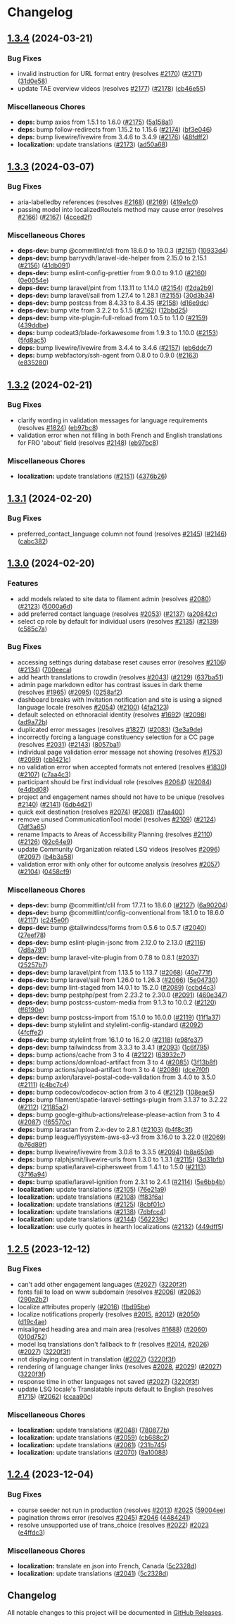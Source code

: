 # Changelog

## [1.3.4](https://github.com/accessibility-exchange/platform/compare/v1.3.3...v1.3.4) (2024-03-21)


### Bug Fixes

* invalid instruction for URL format entry (resolves [#2170](https://github.com/accessibility-exchange/platform/issues/2170)) ([#2171](https://github.com/accessibility-exchange/platform/issues/2171)) ([31d0e58](https://github.com/accessibility-exchange/platform/commit/31d0e58bcb403b1b9d31abbd7077a4efd54f2643))
* update TAE overview videos (resolves [#2177](https://github.com/accessibility-exchange/platform/issues/2177)) ([#2178](https://github.com/accessibility-exchange/platform/issues/2178)) ([cb46e55](https://github.com/accessibility-exchange/platform/commit/cb46e55d4abfe48f11c3e93a107dbd396f76b92a))


### Miscellaneous Chores

* **deps:** bump axios from 1.5.1 to 1.6.0 ([#2175](https://github.com/accessibility-exchange/platform/issues/2175)) ([5a158a1](https://github.com/accessibility-exchange/platform/commit/5a158a18c7ead0e29af32f2d6abc48201f455e09))
* **deps:** bump follow-redirects from 1.15.2 to 1.15.6 ([#2174](https://github.com/accessibility-exchange/platform/issues/2174)) ([bf3e046](https://github.com/accessibility-exchange/platform/commit/bf3e046793135e0bb607ba6ba3b0e47a198978b1))
* **deps:** bump livewire/livewire from 3.4.6 to 3.4.9 ([#2176](https://github.com/accessibility-exchange/platform/issues/2176)) ([48fdff2](https://github.com/accessibility-exchange/platform/commit/48fdff23bffb59e9a7e5560b836b88ab04fb2fa6))
* **localization:** update translations ([#2173](https://github.com/accessibility-exchange/platform/issues/2173)) ([ad50a68](https://github.com/accessibility-exchange/platform/commit/ad50a681ca34a24932122231aa9ada64b9bac6e5))

## [1.3.3](https://github.com/accessibility-exchange/platform/compare/v1.3.2...v1.3.3) (2024-03-07)


### Bug Fixes

* aria-labelledby references (resolves [#2168](https://github.com/accessibility-exchange/platform/issues/2168)) ([#2169](https://github.com/accessibility-exchange/platform/issues/2169)) ([419e1c0](https://github.com/accessibility-exchange/platform/commit/419e1c0d721a2c5337b004240264f1d0c15c88a8))
* passing model into localizedRouteIs method may cause error (resolves [#2166](https://github.com/accessibility-exchange/platform/issues/2166)) ([#2167](https://github.com/accessibility-exchange/platform/issues/2167)) ([4cced2f](https://github.com/accessibility-exchange/platform/commit/4cced2f9021eba786767b45e6781bee63e87a5bc))


### Miscellaneous Chores

* **deps-dev:** bump @commitlint/cli from 18.6.0 to 19.0.3 ([#2161](https://github.com/accessibility-exchange/platform/issues/2161)) ([10933d4](https://github.com/accessibility-exchange/platform/commit/10933d425905562499964605b31c1548b5867cfe))
* **deps-dev:** bump barryvdh/laravel-ide-helper from 2.15.0 to 2.15.1 ([#2156](https://github.com/accessibility-exchange/platform/issues/2156)) ([41db091](https://github.com/accessibility-exchange/platform/commit/41db091b5d50ad949ec2280e1033bf79cfda5fe5))
* **deps-dev:** bump eslint-config-prettier from 9.0.0 to 9.1.0 ([#2160](https://github.com/accessibility-exchange/platform/issues/2160)) ([0e0054e](https://github.com/accessibility-exchange/platform/commit/0e0054ead543e2e7826c2f5f0a7198b4573149e4))
* **deps-dev:** bump laravel/pint from 1.13.11 to 1.14.0 ([#2154](https://github.com/accessibility-exchange/platform/issues/2154)) ([f2da2b9](https://github.com/accessibility-exchange/platform/commit/f2da2b9c3e29e2b5a29b2be8f6c3fbab47835bdf))
* **deps-dev:** bump laravel/sail from 1.27.4 to 1.28.1 ([#2155](https://github.com/accessibility-exchange/platform/issues/2155)) ([30d3b34](https://github.com/accessibility-exchange/platform/commit/30d3b34764aca6a80c721df78109f021e6ecf83b))
* **deps-dev:** bump postcss from 8.4.33 to 8.4.35 ([#2158](https://github.com/accessibility-exchange/platform/issues/2158)) ([d16e9dc](https://github.com/accessibility-exchange/platform/commit/d16e9dc3a728cb0768c5e5094bb58d1d7f3fef85))
* **deps-dev:** bump vite from 3.2.2 to 5.1.5 ([#2162](https://github.com/accessibility-exchange/platform/issues/2162)) ([12bbd25](https://github.com/accessibility-exchange/platform/commit/12bbd25e87adfcfa910a97b45a203cb87ef40e40))
* **deps-dev:** bump vite-plugin-full-reload from 1.0.5 to 1.1.0 ([#2159](https://github.com/accessibility-exchange/platform/issues/2159)) ([439ddbe](https://github.com/accessibility-exchange/platform/commit/439ddbe72fab1ded4a9f29c73f123423bf94202d))
* **deps:** bump codeat3/blade-forkawesome from 1.9.3 to 1.10.0 ([#2153](https://github.com/accessibility-exchange/platform/issues/2153)) ([5fd8ac5](https://github.com/accessibility-exchange/platform/commit/5fd8ac566c91f915bda3e64b8d400fe6c8587a1b))
* **deps:** bump livewire/livewire from 3.4.4 to 3.4.6 ([#2157](https://github.com/accessibility-exchange/platform/issues/2157)) ([eb6ddc7](https://github.com/accessibility-exchange/platform/commit/eb6ddc706c763bb81ac99489cda3cc8de9b7ea17))
* **deps:** bump webfactory/ssh-agent from 0.8.0 to 0.9.0 ([#2163](https://github.com/accessibility-exchange/platform/issues/2163)) ([e835280](https://github.com/accessibility-exchange/platform/commit/e8352801b47e9768dbf6cd5b3b1c1ef7e17f234d))

## [1.3.2](https://github.com/accessibility-exchange/platform/compare/v1.3.1...v1.3.2) (2024-02-21)


### Bug Fixes

* clarify wording in validation messages for language requirements (resolves [#1824](https://github.com/accessibility-exchange/platform/issues/1824)) ([eb97bc8](https://github.com/accessibility-exchange/platform/commit/eb97bc892417bc1ffd08f4b124bca8f9bd59547b))
* validation error when not filling in both French and English translations for FRO 'about' field (resolves [#2148](https://github.com/accessibility-exchange/platform/issues/2148)) ([eb97bc8](https://github.com/accessibility-exchange/platform/commit/eb97bc892417bc1ffd08f4b124bca8f9bd59547b))


### Miscellaneous Chores

* **localization:** update translations ([#2151](https://github.com/accessibility-exchange/platform/issues/2151)) ([4376b26](https://github.com/accessibility-exchange/platform/commit/4376b264e7ee0e327ae48ac8987b4e9ab65a55bc))

## [1.3.1](https://github.com/accessibility-exchange/platform/compare/v1.3.0...v1.3.1) (2024-02-20)


### Bug Fixes

* preferred_contact_language column not found (resolves [#2145](https://github.com/accessibility-exchange/platform/issues/2145)) ([#2146](https://github.com/accessibility-exchange/platform/issues/2146)) ([cabc382](https://github.com/accessibility-exchange/platform/commit/cabc38206a2841fa5b30582193b87257ab6ca417))

## [1.3.0](https://github.com/accessibility-exchange/platform/compare/v1.2.5...v1.3.0) (2024-02-20)


### Features

* add models related to site data to filament admin (resolves [#2080](https://github.com/accessibility-exchange/platform/issues/2080)) ([#2123](https://github.com/accessibility-exchange/platform/issues/2123)) ([5000a6d](https://github.com/accessibility-exchange/platform/commit/5000a6d11838ef6934d6feec422eb864faf1f28e))
* add preferred contact language (resolves [#2053](https://github.com/accessibility-exchange/platform/issues/2053)) ([#2137](https://github.com/accessibility-exchange/platform/issues/2137)) ([a20842c](https://github.com/accessibility-exchange/platform/commit/a20842c99282c97657e91071241ad0b68a254610))
* select cp role by default for individual users (resolves [#2135](https://github.com/accessibility-exchange/platform/issues/2135)) ([#2139](https://github.com/accessibility-exchange/platform/issues/2139)) ([c585c7a](https://github.com/accessibility-exchange/platform/commit/c585c7a2ac36628adfa401f29a048de0b3523a20))


### Bug Fixes

* accessing settings during database reset causes error (resolves [#2106](https://github.com/accessibility-exchange/platform/issues/2106)) ([#2134](https://github.com/accessibility-exchange/platform/issues/2134)) ([700eeca](https://github.com/accessibility-exchange/platform/commit/700eecadb4efc11fa86fd053baa90b09b8705dd3))
* add hearth translations to crowdin (resolves [#2043](https://github.com/accessibility-exchange/platform/issues/2043)) ([#2129](https://github.com/accessibility-exchange/platform/issues/2129)) ([637ba51](https://github.com/accessibility-exchange/platform/commit/637ba51b78e8dbbb54ae2fbe09ad1b0675b46b72))
* admin page markdown editor has contrast issues in dark theme (resolves [#1965](https://github.com/accessibility-exchange/platform/issues/1965)) ([#2095](https://github.com/accessibility-exchange/platform/issues/2095)) ([0258af2](https://github.com/accessibility-exchange/platform/commit/0258af2d24edcf1b758e459525c1ed3e6645ead8))
* dashboard breaks with Invitation notification and site is using a signed language locale (resolves [#2054](https://github.com/accessibility-exchange/platform/issues/2054)) ([#2100](https://github.com/accessibility-exchange/platform/issues/2100)) ([4fa2123](https://github.com/accessibility-exchange/platform/commit/4fa21232eecbf54f5f027ee65c3c61eebc6341a7))
* default selected on ethnoracial identity (resolves [#1692](https://github.com/accessibility-exchange/platform/issues/1692)) ([#2098](https://github.com/accessibility-exchange/platform/issues/2098)) ([ad9a72b](https://github.com/accessibility-exchange/platform/commit/ad9a72be71a75d4f74938c05480043730f8a3578))
* duplicated error messages (resolves [#1827](https://github.com/accessibility-exchange/platform/issues/1827)) ([#2083](https://github.com/accessibility-exchange/platform/issues/2083)) ([3e3a9de](https://github.com/accessibility-exchange/platform/commit/3e3a9ded9f5baa4cac3d9793fb4f865e943aa675))
* incorrectly forcing a language constituency selection for a CC page (resolves [#2031](https://github.com/accessibility-exchange/platform/issues/2031)) ([#2143](https://github.com/accessibility-exchange/platform/issues/2143)) ([8057ba1](https://github.com/accessibility-exchange/platform/commit/8057ba1a5ee3edb84c3d15b6614696c51dbeb0d4))
* individual page validation error message not showing (resolves [#1753](https://github.com/accessibility-exchange/platform/issues/1753)) ([#2099](https://github.com/accessibility-exchange/platform/issues/2099)) ([cb1421c](https://github.com/accessibility-exchange/platform/commit/cb1421ce37f61dd5bfee506dd0a4d9259dd28d11))
* no validation error when accepted formats not entered (resolves [#1830](https://github.com/accessibility-exchange/platform/issues/1830)) ([#2107](https://github.com/accessibility-exchange/platform/issues/2107)) ([c7aa4c3](https://github.com/accessibility-exchange/platform/commit/c7aa4c3ab56878b68b3b91946c33a7c246455e5c))
* participant should be first individual role (resolves [#2064](https://github.com/accessibility-exchange/platform/issues/2064)) ([#2084](https://github.com/accessibility-exchange/platform/issues/2084)) ([e4dbd08](https://github.com/accessibility-exchange/platform/commit/e4dbd08782346bb9ad03e5ac09556450d378b495))
* project and engagement names should not have to be unique (resolves [#2140](https://github.com/accessibility-exchange/platform/issues/2140)) ([#2141](https://github.com/accessibility-exchange/platform/issues/2141)) ([6db4d21](https://github.com/accessibility-exchange/platform/commit/6db4d21c357b878de5784da7dea6295bce27c856))
* quick exit destination (resolves [#2074](https://github.com/accessibility-exchange/platform/issues/2074)) ([#2081](https://github.com/accessibility-exchange/platform/issues/2081)) ([f7aa400](https://github.com/accessibility-exchange/platform/commit/f7aa4002f125c6c632c7e0297be4359dbdcd4a18))
* remove unused CommunicationTool model (resolves [#2109](https://github.com/accessibility-exchange/platform/issues/2109)) ([#2124](https://github.com/accessibility-exchange/platform/issues/2124)) ([7df3a65](https://github.com/accessibility-exchange/platform/commit/7df3a6585a551899416a090c384f0aaf445ad565))
* rename Impacts to Areas of Accessibility Planning (resolves [#2110](https://github.com/accessibility-exchange/platform/issues/2110)) ([#2126](https://github.com/accessibility-exchange/platform/issues/2126)) ([92c64e9](https://github.com/accessibility-exchange/platform/commit/92c64e9ff3426691631671da4239429c178f2cfb))
* update Community Organization related LSQ videos (resolves [#2096](https://github.com/accessibility-exchange/platform/issues/2096)) ([#2097](https://github.com/accessibility-exchange/platform/issues/2097)) ([b4b3a58](https://github.com/accessibility-exchange/platform/commit/b4b3a581bf91cda59d4669bbb40dd4f34020c35f))
* validation error with only other for outcome analysis (resolves [#2057](https://github.com/accessibility-exchange/platform/issues/2057)) ([#2104](https://github.com/accessibility-exchange/platform/issues/2104)) ([0458cf9](https://github.com/accessibility-exchange/platform/commit/0458cf9a0b6877f94a0269155918c9376a0609cf))


### Miscellaneous Chores

* **deps-dev:** bump @commitlint/clil from 17.7.1 to 18.6.0 ([#2127](https://github.com/accessibility-exchange/platform/issues/2127)) ([6a90204](https://github.com/accessibility-exchange/platform/commit/6a902044ce1ec9ebb7a963e39713290ee33195f9))
* **deps-dev:** bump @commitlint/config-conventional from 18.1.0 to 18.6.0 ([#2117](https://github.com/accessibility-exchange/platform/issues/2117)) ([c245e0f](https://github.com/accessibility-exchange/platform/commit/c245e0f7ff30929c379a386de3fcbde12b5205bb))
* **deps-dev:** bump @tailwindcss/forms from 0.5.6 to 0.5.7 ([#2040](https://github.com/accessibility-exchange/platform/issues/2040)) ([27eef78](https://github.com/accessibility-exchange/platform/commit/27eef787089784ed0c96b3643f85a6664cd1464e))
* **deps-dev:** bump eslint-plugin-jsonc from 2.12.0 to 2.13.0 ([#2116](https://github.com/accessibility-exchange/platform/issues/2116)) ([7d8a791](https://github.com/accessibility-exchange/platform/commit/7d8a79159628709e7c10250e22daf1f096c0b80c))
* **deps-dev:** bump laravel-vite-plugin from 0.7.8 to 0.8.1 ([#2037](https://github.com/accessibility-exchange/platform/issues/2037)) ([25257b7](https://github.com/accessibility-exchange/platform/commit/25257b76501048b60966c6f0b09f9aa336a5db4b))
* **deps-dev:** bump laravel/pint from 1.13.5 to 1.13.7 ([#2068](https://github.com/accessibility-exchange/platform/issues/2068)) ([40e771f](https://github.com/accessibility-exchange/platform/commit/40e771fee6c2c1d6d4434f8670112789c2242507))
* **deps-dev:** bump laravel/sail from 1.26.0 to 1.26.3 ([#2066](https://github.com/accessibility-exchange/platform/issues/2066)) ([5e04730](https://github.com/accessibility-exchange/platform/commit/5e04730e6db16a1c4400100a27e6d7939d425775))
* **deps-dev:** bump lint-staged from 14.0.1 to 15.2.0 ([#2089](https://github.com/accessibility-exchange/platform/issues/2089)) ([ccbd4c3](https://github.com/accessibility-exchange/platform/commit/ccbd4c36dd86db20817fd61bb1f63338f27a8b3e))
* **deps-dev:** bump pestphp/pest from 2.23.2 to 2.30.0 ([#2091](https://github.com/accessibility-exchange/platform/issues/2091)) ([460e347](https://github.com/accessibility-exchange/platform/commit/460e347fafd81acfc0399352507ed9e9d2a8dbe0))
* **deps-dev:** bump postcss-custom-media from 9.1.3 to 10.0.2 ([#2120](https://github.com/accessibility-exchange/platform/issues/2120)) ([ff6190e](https://github.com/accessibility-exchange/platform/commit/ff6190e43e215db53fa73d38ace4494bd741c6ef))
* **deps-dev:** bump postcss-import from 15.1.0 to 16.0.0 ([#2119](https://github.com/accessibility-exchange/platform/issues/2119)) ([11f1a37](https://github.com/accessibility-exchange/platform/commit/11f1a37bd1e146e72a713a967ba16071ed64c31f))
* **deps-dev:** bump stylelint and stylelint-config-standard ([#2092](https://github.com/accessibility-exchange/platform/issues/2092)) ([4fcffe2](https://github.com/accessibility-exchange/platform/commit/4fcffe2eb58a450b10addb4bdebd496df6004b8f))
* **deps-dev:** bump stylelint from 16.1.0 to 16.2.0 ([#2118](https://github.com/accessibility-exchange/platform/issues/2118)) ([e98fe37](https://github.com/accessibility-exchange/platform/commit/e98fe3796d306cdc8143f8451177b1fd4e63f530))
* **deps-dev:** bump tailwindcss from 3.3.3 to 3.4.1 ([#2093](https://github.com/accessibility-exchange/platform/issues/2093)) ([1c6f795](https://github.com/accessibility-exchange/platform/commit/1c6f79576d96a4e4bc6df9c9890ce58d52eb9a1c))
* **deps:** bump actions/cache from 3 to 4 ([#2122](https://github.com/accessibility-exchange/platform/issues/2122)) ([63932c7](https://github.com/accessibility-exchange/platform/commit/63932c79b505c1bf197ba106764607ddd3199686))
* **deps:** bump actions/download-artifact from 3 to 4 ([#2085](https://github.com/accessibility-exchange/platform/issues/2085)) ([3f13b8f](https://github.com/accessibility-exchange/platform/commit/3f13b8f31146e6230ef2fa47830224a0e9f45303))
* **deps:** bump actions/upload-artifact from 3 to 4 ([#2086](https://github.com/accessibility-exchange/platform/issues/2086)) ([dce7f0f](https://github.com/accessibility-exchange/platform/commit/dce7f0f9ed348d97a883db3c4d2e54d99513e061))
* **deps:** bump axlon/laravel-postal-code-validation from 3.4.0 to 3.5.0 ([#2111](https://github.com/accessibility-exchange/platform/issues/2111)) ([c4bc7c4](https://github.com/accessibility-exchange/platform/commit/c4bc7c459d9fa2a088b9634385937ffbe58dbc72))
* **deps:** bump codecov/codecov-action from 3 to 4 ([#2121](https://github.com/accessibility-exchange/platform/issues/2121)) ([108eae5](https://github.com/accessibility-exchange/platform/commit/108eae52e69d4a417880719fafe729c37e8c4471))
* **deps:** bump filament/spatie-laravel-settings-plugin from 3.1.37 to 3.2.22 ([#2112](https://github.com/accessibility-exchange/platform/issues/2112)) ([21185a2](https://github.com/accessibility-exchange/platform/commit/21185a251f6cd7a83ff56ab68c9e33c4464ad17c))
* **deps:** bump google-github-actions/release-please-action from 3 to 4 ([#2087](https://github.com/accessibility-exchange/platform/issues/2087)) ([f65570c](https://github.com/accessibility-exchange/platform/commit/f65570c810e486ced471c56b385b496aa874080a))
* **deps:** bump larastan from 2.x-dev to 2.8.1 ([#2103](https://github.com/accessibility-exchange/platform/issues/2103)) ([b4f8c3f](https://github.com/accessibility-exchange/platform/commit/b4f8c3f4848595255c81061007e2427da994de0b))
* **deps:** bump league/flysystem-aws-s3-v3 from 3.16.0 to 3.22.0 ([#2069](https://github.com/accessibility-exchange/platform/issues/2069)) ([b76d89f](https://github.com/accessibility-exchange/platform/commit/b76d89f06a2d259890886f02ef851448250c1edb))
* **deps:** bump livewire/livewire from 3.0.8 to 3.3.5 ([#2094](https://github.com/accessibility-exchange/platform/issues/2094)) ([b8a659d](https://github.com/accessibility-exchange/platform/commit/b8a659d143968d182735a4b2e28ec270bb3cda7e))
* **deps:** bump ralphjsmit/livewire-urls from 1.3.0 to 1.3.1 ([#2115](https://github.com/accessibility-exchange/platform/issues/2115)) ([3d31bfb](https://github.com/accessibility-exchange/platform/commit/3d31bfb6b040bc49da0c2af1da653a26c951a7a0))
* **deps:** bump spatie/laravel-ciphersweet from 1.4.1 to 1.5.0 ([#2113](https://github.com/accessibility-exchange/platform/issues/2113)) ([3716a94](https://github.com/accessibility-exchange/platform/commit/3716a94531cc4e78d0423bd1504d1345a51f25b6))
* **deps:** bump spatie/laravel-ignition from 2.3.1 to 2.4.1 ([#2114](https://github.com/accessibility-exchange/platform/issues/2114)) ([5e6bb4b](https://github.com/accessibility-exchange/platform/commit/5e6bb4b51205b3e498da0acfb00968e521c26bce))
* **localization:** update translations ([#2105](https://github.com/accessibility-exchange/platform/issues/2105)) ([76e21a9](https://github.com/accessibility-exchange/platform/commit/76e21a9dd74969f0630a04564e4a55d743dee80c))
* **localization:** update translations ([#2108](https://github.com/accessibility-exchange/platform/issues/2108)) ([ff83f6a](https://github.com/accessibility-exchange/platform/commit/ff83f6a2c4076df43c78ab313728d3888580b54c))
* **localization:** update translations ([#2125](https://github.com/accessibility-exchange/platform/issues/2125)) ([8cbf01c](https://github.com/accessibility-exchange/platform/commit/8cbf01c0b916fd0fbf48c4a95a270fdbea743ec0))
* **localization:** update translations ([#2138](https://github.com/accessibility-exchange/platform/issues/2138)) ([7dbfcc4](https://github.com/accessibility-exchange/platform/commit/7dbfcc49063e252ccb904ca880e25881de975e9c))
* **localization:** update translations ([#2144](https://github.com/accessibility-exchange/platform/issues/2144)) ([562239c](https://github.com/accessibility-exchange/platform/commit/562239c97d2cfefa8c046ec83e9508b6a9426cd8))
* **localization:** use curly quotes in hearth localizations ([#2132](https://github.com/accessibility-exchange/platform/issues/2132)) ([449dff5](https://github.com/accessibility-exchange/platform/commit/449dff533259570bc3050dfb0d3852e196b63f2a))

## [1.2.5](https://github.com/accessibility-exchange/platform/compare/v1.2.4...v1.2.5) (2023-12-12)


### Bug Fixes

* can't add other engagement languages ([#2027](https://github.com/accessibility-exchange/platform/issues/2027)) ([3220f3f](https://github.com/accessibility-exchange/platform/commit/3220f3f8e7535d93bc9d62e38a925e1a26f0efdf))
* fonts fail to load on www subdomain (resolves [#2006](https://github.com/accessibility-exchange/platform/issues/2006)) ([#2063](https://github.com/accessibility-exchange/platform/issues/2063)) ([290a2b2](https://github.com/accessibility-exchange/platform/commit/290a2b203874473c6ae1906b208ed53cf788e5f5))
* localize attributes properly ([#2016](https://github.com/accessibility-exchange/platform/issues/2016)) ([fbd95be](https://github.com/accessibility-exchange/platform/commit/fbd95be0f5d3e17d4366f72808778875e3937aeb))
* localize notifications properly (resolves [#2015](https://github.com/accessibility-exchange/platform/issues/2015), [#2012](https://github.com/accessibility-exchange/platform/issues/2012)) ([#2050](https://github.com/accessibility-exchange/platform/issues/2050)) ([d19c4ae](https://github.com/accessibility-exchange/platform/commit/d19c4ae692abd17f7bc946cd0de80970c515f0f4))
* misaligned heading area and main area (resolves [#1688](https://github.com/accessibility-exchange/platform/issues/1688)) ([#2060](https://github.com/accessibility-exchange/platform/issues/2060)) ([010d752](https://github.com/accessibility-exchange/platform/commit/010d752af7d57d8ca95d9a1d62a6ab367399acf5))
* model lsq translations don't fallback to fr (resolves [#2014](https://github.com/accessibility-exchange/platform/issues/2014), [#2026](https://github.com/accessibility-exchange/platform/issues/2026)) ([#2027](https://github.com/accessibility-exchange/platform/issues/2027)) ([3220f3f](https://github.com/accessibility-exchange/platform/commit/3220f3f8e7535d93bc9d62e38a925e1a26f0efdf))
* not displaying content in translation ([#2027](https://github.com/accessibility-exchange/platform/issues/2027)) ([3220f3f](https://github.com/accessibility-exchange/platform/commit/3220f3f8e7535d93bc9d62e38a925e1a26f0efdf))
* rendering of language changer links (resolves [#2028](https://github.com/accessibility-exchange/platform/issues/2028), [#2029](https://github.com/accessibility-exchange/platform/issues/2029)) ([#2027](https://github.com/accessibility-exchange/platform/issues/2027)) ([3220f3f](https://github.com/accessibility-exchange/platform/commit/3220f3f8e7535d93bc9d62e38a925e1a26f0efdf))
* response time in other languages not saved ([#2027](https://github.com/accessibility-exchange/platform/issues/2027)) ([3220f3f](https://github.com/accessibility-exchange/platform/commit/3220f3f8e7535d93bc9d62e38a925e1a26f0efdf))
* update LSQ locale's Translatable inputs default to English (resolves [#1715](https://github.com/accessibility-exchange/platform/issues/1715)) ([#2062](https://github.com/accessibility-exchange/platform/issues/2062)) ([ccaa90c](https://github.com/accessibility-exchange/platform/commit/ccaa90c2f0f7ec2c3d5825b3e7a50b1afc7d3600))


### Miscellaneous Chores

* **localization:** update translations ([#2048](https://github.com/accessibility-exchange/platform/issues/2048)) ([780877b](https://github.com/accessibility-exchange/platform/commit/780877b8a1f1a54d438c77ec8f5b1e020a13f397))
* **localization:** update translations ([#2059](https://github.com/accessibility-exchange/platform/issues/2059)) ([cb688c2](https://github.com/accessibility-exchange/platform/commit/cb688c29c18f912f54320f7d16713ba1ad1f1048))
* **localization:** update translations ([#2061](https://github.com/accessibility-exchange/platform/issues/2061)) ([231b745](https://github.com/accessibility-exchange/platform/commit/231b745630aaf4f8b56094e1b874d27ff1467a8c))
* **localization:** update translations ([#2070](https://github.com/accessibility-exchange/platform/issues/2070)) ([9a10088](https://github.com/accessibility-exchange/platform/commit/9a1008853b1fd4336b40c7d87394312913632d70))

## [1.2.4](https://github.com/accessibility-exchange/platform/compare/v1.2.3...v1.2.4) (2023-12-04)


### Bug Fixes

* course seeder not run in production (resolves [#2013](https://github.com/accessibility-exchange/platform/issues/2013)) [#2025](https://github.com/accessibility-exchange/platform/issues/2025) ([59004ee](https://github.com/accessibility-exchange/platform/commit/59004ee2b6c5c72feb6556708c68afa3838f2f6e))
* pagination throws error (resolves [#2045](https://github.com/accessibility-exchange/platform/issues/2045)) [#2046](https://github.com/accessibility-exchange/platform/issues/2046) ([4484241](https://github.com/accessibility-exchange/platform/commit/44842413578b657d9f444195127f9b6c2523bf97))
* resolve unsupported use of trans_choice (resolves [#2022](https://github.com/accessibility-exchange/platform/issues/2022)) [#2023](https://github.com/accessibility-exchange/platform/issues/2023) ([e4ffdc3](https://github.com/accessibility-exchange/platform/commit/e4ffdc330eda0f64b8faaa94c6cec1a97fd99b81))


### Miscellaneous Chores

* **localization:** translate en.json into French, Canada ([5c2328d](https://github.com/accessibility-exchange/platform/commit/5c2328d5d7e52fad3662b4e96902674ea59db8cb))
* **localization:** update translations ([#2041](https://github.com/accessibility-exchange/platform/issues/2041)) ([5c2328d](https://github.com/accessibility-exchange/platform/commit/5c2328d5d7e52fad3662b4e96902674ea59db8cb))

## Changelog

All notable changes to this project will be documented in [GitHub Releases](https://github.com/accessibility-exchange/platform/releases).
